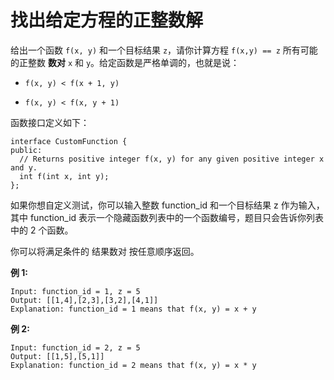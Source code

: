 # 找出给定方程的正整数解

给出一个函数 `f(x, y)` 和一个目标结果 `z`，请你计算方程 `f(x,y) == z` 所有可能的正整数 **数对** `x` 和 `y`。给定函数是严格单调的，也就是说：

- `f(x, y) < f(x + 1, y)`

- `f(x, y) < f(x, y + 1)`

函数接口定义如下：

```
interface CustomFunction {
public:
  // Returns positive integer f(x, y) for any given positive integer x and y.
  int f(int x, int y);
};
```

如果你想自定义测试，你可以输入整数 function_id 和一个目标结果 z 作为输入，其中 function_id 表示一个隐藏函数列表中的一个函数编号，题目只会告诉你列表中的 2 个函数。  

你可以将满足条件的 结果数对 按任意顺序返回。

**例 1:**

```
Input: function_id = 1, z = 5
Output: [[1,4],[2,3],[3,2],[4,1]]
Explanation: function_id = 1 means that f(x, y) = x + y
```

**例 2:**

```
Input: function_id = 2, z = 5
Output: [[1,5],[5,1]]
Explanation: function_id = 2 means that f(x, y) = x * y
```

 